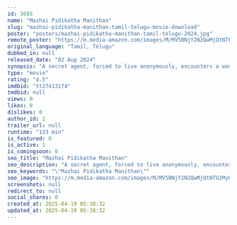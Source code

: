 ```yaml
---
id: 3685
name: "Mazhai Pidikatha Manithan"
slug: "mazhai-pidikatha-manithan-tamil-telugu-movie-download"
poster: "posters/mazhai-pidikatha-manithan-tamil-telugu-2024.jpg"
remote_poster: "https://m.media-amazon.com/images/M/MV5BNjY2N2QwMjQtNTU2My00OTAzLWE5OTktMDg3ZWQyNmM1MzhhXkEyXkFqcGc@._V1_SX300.jpg"
original_language: "Tamil, Telugu"
dubbed_in: null
released_date: "02 Aug 2024"
synopsis: "A secret agent, forced to live anonymously, encounters a woman in debt. Against his detached lifestyle, he befriends her while rescuing a pup, sparking a journey to help with her financial troubles."
type: "movie"
rating: "4.5"
imdbid: "tt27413174"
tmdbid: null
views: 0
likes: 0
dislikes: 0
author_id: 1
trailer_url: null
runtime: "133 min"
is_featured: 0
is_active: 1
is_comingsoon: 0
seo_title: "Mazhai Pidikatha Manithan"
seo_description: "A secret agent, forced to live anonymously, encounters a woman in debt. Against his detached lifestyle, he befriends her while rescuing a pup, sparking a journey to help with her financial troubles."
seo_keywords: "\"Mazhai Pidikatha Manithan\""
seo_image: "https://m.media-amazon.com/images/M/MV5BNjY2N2QwMjQtNTU2My00OTAzLWE5OTktMDg3ZWQyNmM1MzhhXkEyXkFqcGc@._V1_SX300.jpg"
screenshots: null
redirect_to: null
social_shares: 0
created_at: 2025-04-19 05:38:32
updated_at: 2025-04-19 05:38:32
---
```


